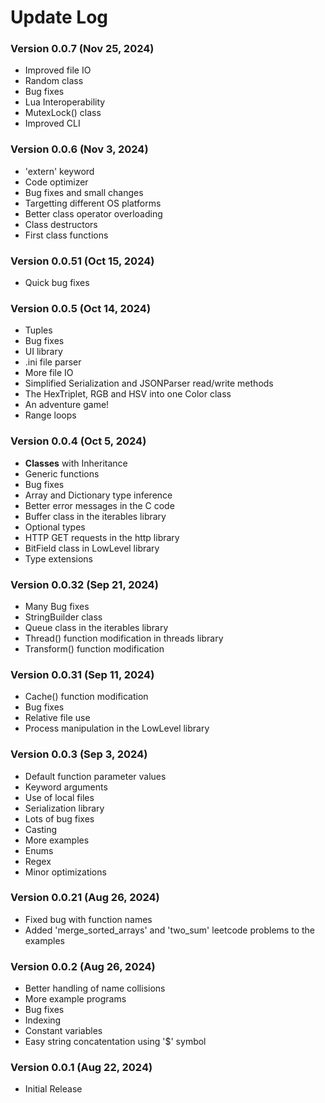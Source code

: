 # Update Log

### Version 0.0.7 (Nov 25, 2024)
- Improved file IO
- Random class
- Bug fixes
- Lua Interoperability
- MutexLock() class
- Improved CLI

### Version 0.0.6 (Nov 3, 2024)
- 'extern' keyword
- Code optimizer
- Bug fixes and small changes
- Targetting different OS platforms
- Better class operator overloading
- Class destructors
- First class functions

### Version 0.0.51 (Oct 15, 2024)
- Quick bug fixes

### Version 0.0.5 (Oct 14, 2024)
- Tuples
- Bug fixes
- UI library
- .ini file parser
- More file IO
- Simplified Serialization and JSONParser read/write methods
- The HexTriplet, RGB and HSV into one Color class
- An adventure game!
- Range loops

### Version 0.0.4 (Oct 5, 2024)
- **Classes** with Inheritance
- Generic functions
- Bug fixes
- Array and Dictionary type inference
- Better error messages in the C code
- Buffer class in the iterables library
- Optional types
- HTTP GET requests in the http library
- BitField class in LowLevel library
- Type extensions

### Version 0.0.32 (Sep 21, 2024)
- Many Bug fixes
- StringBuilder class
- Queue class in the iterables library
- Thread() function modification in threads library
- Transform() function modification

### Version 0.0.31 (Sep 11, 2024)
- Cache() function modification
- Bug fixes
- Relative file use
- Process manipulation in the LowLevel library

### Version 0.0.3 (Sep 3, 2024)
- Default function parameter values
- Keyword arguments
- Use of local files
- Serialization library
- Lots of bug fixes
- Casting
- More examples
- Enums
- Regex
- Minor optimizations

### Version 0.0.21 (Aug 26, 2024)
- Fixed bug with function names
- Added 'merge_sorted_arrays' and 'two_sum' leetcode problems to the examples

### Version 0.0.2 (Aug 26, 2024)
- Better handling of name collisions
- More example programs
- Bug fixes
- Indexing
- Constant variables
- Easy string concatentation using '$' symbol

### Version 0.0.1 (Aug 22, 2024)
- Initial Release
